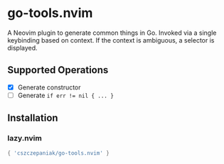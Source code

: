 # go-tools.nvim
A Neovim plugin to generate common things in Go. Invoked via a single keybinding based on context.
If the context is ambiguous, a selector is displayed.

## Supported Operations
- [x] Generate constructor
- [ ] Generate `if err != nil { ... }`

## Installation

### lazy.nvim

```lua
{ 'cszczepaniak/go-tools.nvim' }
```
